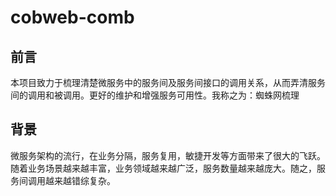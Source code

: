 # cobweb-comb

## 前言
本项目致力于梳理清楚微服务中的服务间及服务间接口的调用关系，从而弄清服务间的调用和被调用。更好的维护和增强服务可用性。我称之为：蜘蛛网梳理

## 背景
微服务架构的流行，在业务分隔，服务复用，敏捷开发等方面带来了很大的飞跃。随着业务场景越来越丰富，业务领域越来越广泛，服务数量越来越庞大。随之，服务间调用越来越错综复杂。
